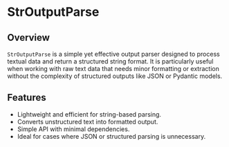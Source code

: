 # StrOutputParse

## Overview
`StrOutputParse` is a simple yet effective output parser designed to process textual data and return a structured string format. It is particularly useful when working with raw text data that needs minor formatting or extraction without the complexity of structured outputs like JSON or Pydantic models.

## Features
- Lightweight and efficient for string-based parsing.
- Converts unstructured text into formatted output.
- Simple API with minimal dependencies.
- Ideal for cases where JSON or structured parsing is unnecessary.


